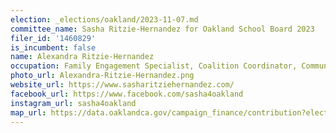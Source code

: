 ```yaml
---
election: _elections/oakland/2023-11-07.md
committee_name: Sasha Ritzie-Hernandez for Oakland School Board 2023
filer_id: '1460829'
is_incumbent: false
name: Alexandra Ritzie-Hernandez
occupation: Family Engagement Specialist, Coalition Coordinator, Community Organizer
photo_url: Alexandra-Ritzie-Hernandez.png
website_url: https://www.sasharitziehernandez.com/
facebook_url: https://www.facebook.com/sasha4oakland
instagram_url: sasha4oakland
map_url: https://data.oaklandca.gov/campaign_finance/contribution?electionYear=2023&candidates=1460829&since=2023-05-26&until=2023-06-30
---
```

